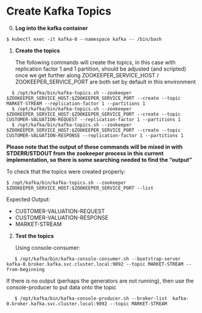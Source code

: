 <!--

   Copyright 2017 Intel Corporation

   Licensed under the Apache License, Version 2.0 (the "License");
   you may not use this file except in compliance with the License.
   You may obtain a copy of the License at

       http://www.apache.org/licenses/LICENSE-2.0

   Unless required by applicable law or agreed to in writing, software
   distributed under the License is distributed on an "AS IS" BASIS,
   WITHOUT WARRANTIES OR CONDITIONS OF ANY KIND, either express or implied.
   See the License for the specific language governing permissions and
   limitations under the License.

-->

# Create Kafka Topics

0. **Log into the kafka container**
 
```
$ kubectl exec -it kafka-0 --namespace kafka -- /bin/bash
```

1. **Create the topics**
 
   The following commands will create the topics, in this case with replication factor 1 and 1 partition, should be adjusted (and scripted) once we get further along
   ZOOKEEPER_SERVICE_HOST / ZOOKEEPER_SERVICE_PORT are both set by default in this environment

 ```
   $ /opt/kafka/bin/kafka-topics.sh --zookeeper $ZOOKEEPER_SERVICE_HOST:$ZOOKEEPER_SERVICE_PORT --create --topic MARKET-STREAM --replication-factor 1 --partitions 1 
   $ /opt/kafka/bin/kafka-topics.sh --zookeeper $ZOOKEEPER_SERVICE_HOST:$ZOOKEEPER_SERVICE_PORT --create --topic CUSTOMER-VALUATION-REQUEST --replication-factor 1 --partitions 1 
   $ /opt/kafka/bin/kafka-topics.sh --zookeeper $ZOOKEEPER_SERVICE_HOST:$ZOOKEEPER_SERVICE_PORT --create --topic CUSTOMER-VALUATION-RESPONSE --replication-factor 1 --partitions 1 
 ```
**Please note that the output of these commands will be mixed in with STDERR/STDOUT from the zookeeper process in this current implementation, so there is some searching needed to find the “output”**

   To check that the topics were created properly:
```
$ /opt/kafka/bin/kafka-topics.sh --zookeeper $ZOOKEEPER_SERVICE_HOST:$ZOOKEEPER_SERVICE_PORT --list 
```
   Expected Output:
   - CUSTOMER-VALUATION-REQUEST
   - CUSTOMER-VALUATION-RESPONSE
   - MARKET-STREAM

2. **Test the topics**

   Using console-consumer:

```
   $ /opt/kafka/bin/kafka-console-consumer.sh --bootstrap-server kafka-0.broker.kafka.svc.cluster.local:9092 --topic MARKET-STREAM --from-beginning
```

   If there is no output (perhaps the generators are not running), then use the console-producer to put data onto the topic

```
   $ /opt/kafka/bin/kafka-console-producer.sh --broker-list  kafka-0.broker.kafka.svc.cluster.local:9092 --topic MARKET-STREAM
```

